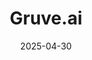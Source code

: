 ---  
layout: startup_page  
title: "Gruve.ai"  
id: "gruve.ai"  
permalink: "/gruveaigruve.ai04302025/"  
website: "https://www.gruve.ai/"  
funding_round: "Series A"  
funding_amount: "$20M"  
investors: "Mayfield, Cisco Investments"  
about: "Gruve.ai helps enterprises move AI solutions from the testing phase to real-world application. They use AI to deliver their services, reducing the need for large consulting staffs and charging clients based on usage rather than hourly rates. This innovative model allows for higher profit margins than traditional IT consultancies."  
markets: "AI, IT Services"  
hq: "Berkeley, California, United States"  
founded_year: "2024"  
linkedin: "https://www.linkedin.com/company/gruveai"  
twitter: ""  
instagram: ""  
facebook: ""  
crunchbase: ""  
pitchbook: ""  

date_display: "30-Apr-2025"  
date: "2025-04-30"

# SEO Optimization  
meta_title: "Gruve.ai - Series A Funding ($20M)"  
meta_description: "Gruve.ai, Gruve.ai helps enterprises move AI solutions from the testing phase to real-world application. They use AI to deliver their services, reducing the nee..."  
meta_keywords: "Gruve.ai, AI, IT Services, Series A funding"  
canonical_url: "https://startup.projectstartups.com/gruveaigruve.ai04302025/"  
---